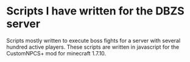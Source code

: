 # Scripts I have written for the DBZS server
Scripts mostly written to execute boss fights for a server with several hundred active players.
These scripts are written in javascript for the CustomNPCS+ mod for minecraft 1.7.10.
